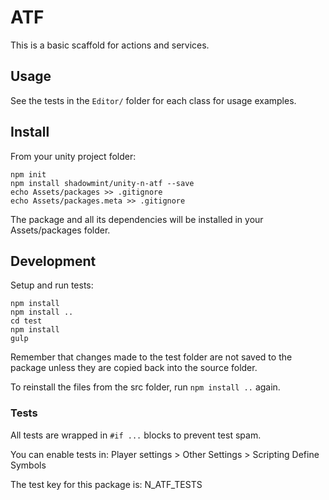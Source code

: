 # ATF

This is a basic scaffold for actions and services.

## Usage

See the tests in the `Editor/` folder for each class for usage examples.

## Install

From your unity project folder:

    npm init
    npm install shadowmint/unity-n-atf --save
    echo Assets/packages >> .gitignore
    echo Assets/packages.meta >> .gitignore

The package and all its dependencies will be installed in
your Assets/packages folder.

## Development

Setup and run tests:

    npm install
    npm install ..
    cd test
    npm install
    gulp

Remember that changes made to the test folder are not saved to the package
unless they are copied back into the source folder.

To reinstall the files from the src folder, run `npm install ..` again.

### Tests

All tests are wrapped in `#if ...` blocks to prevent test spam.

You can enable tests in: Player settings > Other Settings > Scripting Define Symbols

The test key for this package is: N_ATF_TESTS
